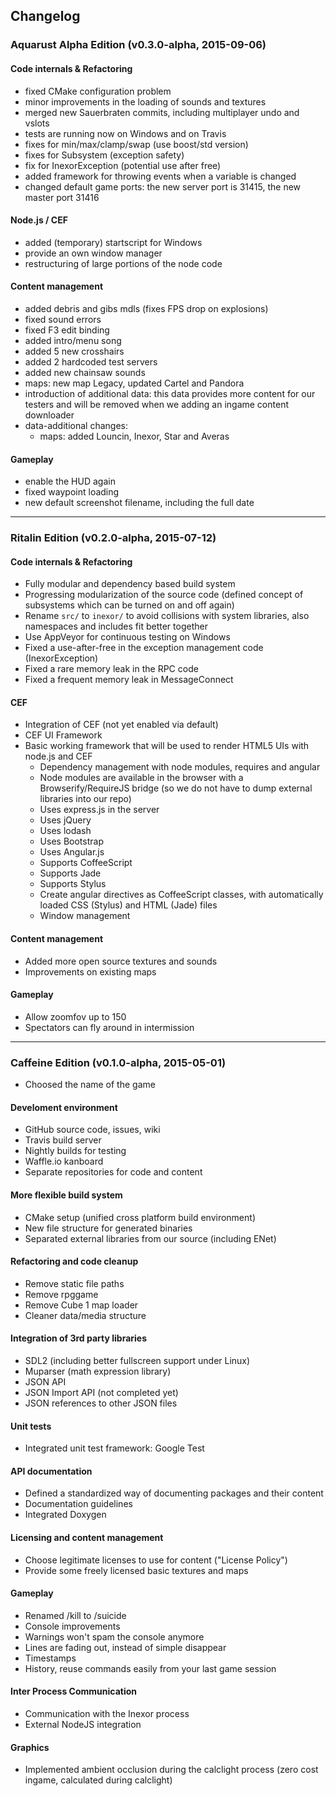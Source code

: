 ## Changelog

### Aquarust Alpha Edition (v0.3.0-alpha, 2015-09-06)

#### Code internals & Refactoring
 * fixed CMake configuration problem
 * minor improvements in the loading of sounds and textures
 * merged new Sauerbraten commits, including multiplayer undo and vslots
 * tests are running now on Windows and on Travis
 * fixes for min/max/clamp/swap (use boost/std version)
 * fixes for Subsystem (exception safety)
 * fix for InexorException (potential use after free)
 * added framework for throwing events when a variable is changed
 * changed default game ports: the new server port is 31415, the new master port 31416

#### Node.js / CEF

 * added (temporary) startscript for Windows
 * provide an own window manager
 * restructuring of large portions of the node code 

#### Content management

 * added debris and gibs mdls (fixes FPS drop on explosions)
 * fixed sound errors
 * fixed F3 edit binding
 * added intro/menu song
 * added 5 new crosshairs
 * added 2 hardcoded test servers
 * added new chainsaw sounds
 * maps: new map Legacy, updated Cartel and Pandora
 * introduction of additional data: this data provides more content for our testers and will be removed when we adding an ingame content downloader
 * data-additional changes:
   * maps: added Louncin, Inexor, Star and Averas

#### Gameplay

 * enable the HUD again
 * fixed waypoint loading
 * new default screenshot filename, including the full date


***


### Ritalin Edition (v0.2.0-alpha, 2015-07-12)

#### Code internals & Refactoring

* Fully modular and dependency based build system
* Progressing modularization of the source code (defined concept of subsystems which can be turned on and off again)
* Rename `src/` to `inexor/` to avoid collisions with system libraries, also namespaces and includes fit better together
* Use AppVeyor for continuous testing on Windows
* Fixed a use-after-free in the exception management code (InexorException)
* Fixed a rare memory leak in the RPC code
* Fixed a frequent memory leak in MessageConnect

#### CEF
* Integration of CEF (not yet enabled via default)
* CEF UI Framework
 * Basic working framework that will be used to render HTML5 UIs with node.js and CEF
   * Dependency management with node modules, requires and angular
   * Node modules are available in the browser with a Browserify/RequireJS bridge (so we do not have to dump external libraries into our repo)
   * Uses express.js in the server
   * Uses jQuery
   * Uses lodash
   * Uses Bootstrap
   * Uses Angular.js
   * Supports CoffeeScript
   * Supports Jade
   * Supports Stylus
   * Create angular directives as CoffeeScript classes, with automatically loaded CSS (Stylus) and HTML (Jade) files
   * Window management

#### Content management

* Added more open source textures and sounds
* Improvements on existing maps

#### Gameplay

* Allow zoomfov up to 150
* Spectators can fly around in intermission


***


### Caffeine Edition (v0.1.0-alpha, 2015-05-01)

* Choosed the name of the game

#### Develoment environment

* GitHub source code, issues, wiki
* Travis build server
 * Nightly builds for testing
* Waffle.io kanboard
* Separate repositories for code and content

#### More flexible build system

* CMake setup (unified cross platform build environment)
* New file structure for generated binaries
* Separated external libraries from our source (including ENet)

#### Refactoring and code cleanup

* Remove static file paths
* Remove rpggame
* Remove Cube 1 map loader
* Cleaner data/media structure

#### Integration of 3rd party libraries

* SDL2 (including better fullscreen support under Linux)
* Muparser (math expression library)
* JSON API
* JSON Import API (not completed yet)
 * JSON references to other JSON files

#### Unit tests

* Integrated unit test framework: Google Test

#### API documentation

* Defined a standardized way of documenting packages and their content
* Documentation guidelines
* Integrated Doxygen

#### Licensing and content management

* Choose legitimate licenses to use for content ("License Policy")
* Provide some freely licensed basic textures and maps

#### Gameplay

* Renamed /kill to /suicide
* Console improvements
 * Warnings won't spam the console anymore
 * Lines are fading out, instead of simple disappear
 * Timestamps
 * History, reuse commands easily from your last game session

#### Inter Process Communication

* Communication with the Inexor process
* External NodeJS integration

#### Graphics

* Implemented ambient occlusion during the calclight process (zero cost ingame, calculated during calclight)
